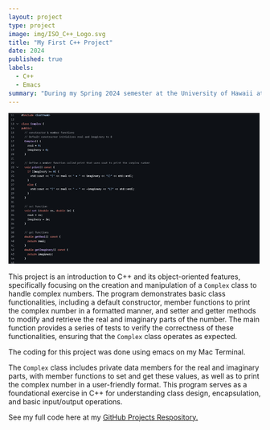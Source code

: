 ```yaml
---
layout: project
type: project
image: img/ISO_C++_Logo.svg
title: "My First C++ Project"
date: 2024
published: true
labels:
  - C++
  - Emacs
summary: "During my Spring 2024 semester at the University of Hawaii at Manoa, I took ICS212, which was a course that taught C/C++. This was one of my projects in C++ that worked with imaginary numbers."
---
```

<img class="img-fluid" src="../img/cpp.jpeg" width=500px height=300px>

This project is an introduction to C++ and its object-oriented features, specifically focusing on the creation and manipulation of a `Complex` class to handle complex numbers. The program demonstrates basic class functionalities, including a default constructor, member functions to print the complex number in a formatted manner, and setter and getter methods to modify and retrieve the real and imaginary parts of the number. The main function provides a series of tests to verify the correctness of these functionalities, ensuring that the `Complex` class operates as expected.

The coding for this project was done using emacs on my Mac Terminal. 

The `Complex` class includes private data members for the real and imaginary parts, with member functions to set and get these values, as well as to print the complex number in a user-friendly format. This program serves as a foundational exercise in C++ for understanding class design, encapsulation, and basic input/output operations.

See my full code here at my [GitHub Projects Respository.](https://github.com/erickimtypes/Projects)
